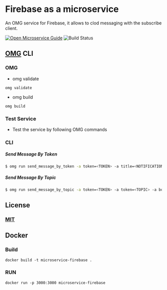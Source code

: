 # Firebase as a microservice
An OMG service for Firebase, it allows to clod messaging with the subscribe client.

[![Open Microservice Guide](https://img.shields.io/badge/OMG-enabled-brightgreen.svg?style=for-the-badge)](https://microservice.guide)
![Build Status](https://travis-ci.com/heaptracetechnology/microservice-firebase.svg?branch=master)

## [OMG](hhttps://microservice.guide) CLI

### OMG

* omg validate
```
omg validate
```
* omg build
```
omg build
```
### Test Service

* Test the service by following OMG commands

### CLI

##### Send Message By Token
```sh
$ omg run send_message_by_token -a token=<TOKEN> -a title=<NOTIFICATION_TITLE> -a body=<NOTIFICATION_BODY> -a icon=<NOTIFICATION_ICON> -a data=<DATA_OBJECT>  -e SERVER_KEY=<SERVER_KEY>
```
##### Send Message By Topic
```sh
$ omg run send_message_by_topic -a token=<TOKEN> -a token=<TOPIC> -a body=<NOTIFICATION_BODY> -a icon=<NOTIFICATION_ICON> -a data=<DATA_OBJECT>  -e SERVER_KEY=<SERVER_KEY>
```
## License
### [MIT](https://choosealicense.com/licenses/mit/)

## Docker
### Build
```
docker build -t microservice-firebase .
```
### RUN
```
docker run -p 3000:3000 microservice-firebase
```
